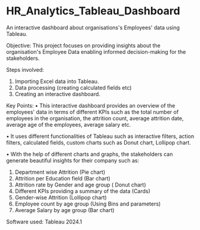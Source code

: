 # HR_Analytics_Tableau_Dashboard
An interactive dashboard about organisations's Employees' data using Tableau.

Objective: This project focuses on providing insights about the organisation's Employee Data enabling informed decision-making for the stakeholders. 

Steps involved:
1. Importing Excel data into Tableau.
2. Data processing (creating calculated fields etc)
3. Creating an interactive dashboard.

Key Points:
• This interactive dashboard provides an overview of the employees' data in terms of different KPIs such as the total number of employees in the organisation, the attrition count, average attrition date, average age of the employees, average salary etc.

• It uses different functionalities of Tableau such as interactive filters, action filters, calculated fields, custom charts such as Donut chart, Lollipop chart.

• With the help of different charts and graphs, the stakeholders can generate beautiful insights for their company such as:
1. Department wise Attrition (Pie chart)
2. Attrition per Education field (Bar chart)
3. Attrition rate by Gender and age group ( Donut chart)
4. Different KPIs providing a summary of the data (Cards)
5. Gender-wise Attrition (Lollipop chart)
6. Employee count by age group (Using Bins and parameters)
7. Average Salary by age group (Bar chart)

Software used: Tableau 2024.1

